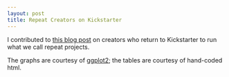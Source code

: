 ```yaml
---
layout: post
title: Repeat Creators on Kickstarter
---
```


I contributed to [this blog post](https://www.kickstarter.com/blog/by-the-numbers-when-creators-return-to-kickstarter) on creators who return to Kickstarter to run what we call repeat projects.

The graphs are courtesy of [ggplot2](http://ggplot2.org/); the tables are courtesy of hand-coded html.
